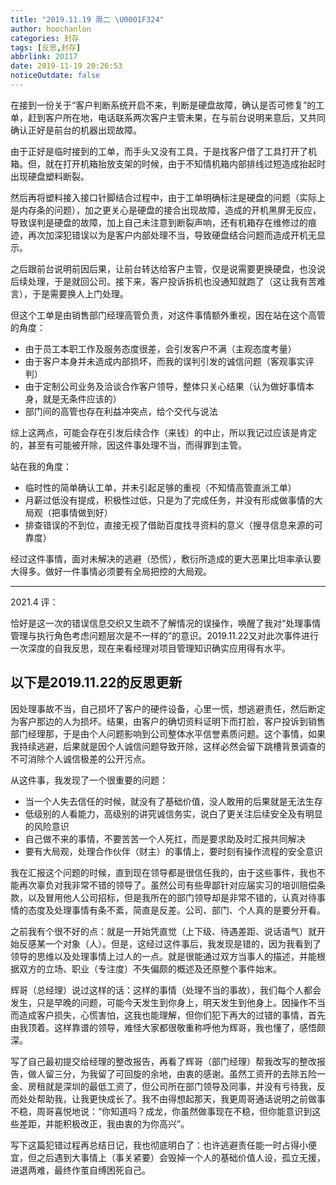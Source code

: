 ```yaml
---
title: "2019.11.19 周二 \U0001F324"
author: hoochanlon
categories: 封存
tags: [反思,封存]
abbrlink: 20117
date: 2019-11-19 20:26:53
noticeOutdate: false
---
```

在接到一份关于“客户判断系统开启不来，判断是硬盘故障，确认是否可修复”的工单，赶到客户所在地，电话联系两次客户主管未果，在与前台说明来意后，又共同确认正好是前台的机器出现故障。 <!-- more -->

由于正好是临时接到的工单，而手头又没有工具，于是找客户借了工具打开了机箱。但，就在打开机箱抬放支架的时候，由于不知情机箱内部排线过短造成抬起时出现硬盘塑料断裂。

然后再将塑料接入接口针脚结合过程中，由于工单明确标注是硬盘的问题（实际上是内存条的问题），加之更关心是硬盘的接合出现故障，造成的开机黑屏无反应，导致误判是硬盘的故障，加上自己未注意到断裂声响，还有机箱存在维修过的痕迹，再次加深犯错误以为是客户内部处理不当，导致硬盘结合问题而造成开机无显示。

之后跟前台说明前因后果，让前台转达给客户主管，仅是说需要更换硬盘，也没说后续处理，于是就回公司。接下来，客户投诉拆机也没通知就跑了（这让我有苦难言），于是需要换人上门处理。

但这个工单是由销售部门经理高管负责，对这件事情额外重视，因在站在这个高管的角度：

* 由于员工本职工作及服务态度很差，会引发客户不满（主观态度考量）
* 由于客户本身并未造成内部损坏，而我的误判引发的诚信问题（客观事实评判）
* 由于定制公司业务及洽谈合作客户领导，整体只关心结果（认为做好事情本身，就是无条件应该的）
* 部门间的高管也存在利益冲突点，给个交代与说法

综上这两点，可能会存在引发后续合作（来钱）的中止，所以我记过应该是肯定的，甚至有可能被开除，因这件事处理不当，而得罪到主管。

站在我的角度：

* 临时性的简单确认工单，并未引起足够的重视（不知情高管直派工单）
* 月薪过低没有提成，积极性过低，只是为了完成任务，并没有形成做事情的大局观（把事情做到好）
* 排查错误的不到位，直接无视了借助百度找寻资料的意义（搜寻信息来源的可靠度）

经过这件事情，面对未解决的逃避（恐慌），敷衍所造成的更大恶果比坦率承认要大得多。做好一件事情必须要有全局把控的大局观。

---

2021.4 评：

恰好是这一次的错误信息交织又生疏不了解情况的误操作，唤醒了我对“处理事情管理与执行角色考虑问题层次是不一样的”的意识。2019.11.22又对此次事件进行一次深度的自我反思，现在来看经理对项目管理知识确实应用得有水平。

以下是2019.11.22的反思更新
---

因处理事故不当，自己损坏了客户的硬件设备，心里一慌，想逃避责任，然后断定为客户那边的人为损坏。结果，由客户的确切资料证明下而打脸，客户投诉到销售部门经理那，于是由个人问题影响到公司整体水平信誉素质问题。这个事情，如果我持续逃避，后果就是因个人诚信问题导致开除，这样必然会留下跳槽背景调查的不可消除个人诚信极差的公开污点。

从这件事，我发现了一个很重要的问题：

* 当一个人失去信任的时候，就没有了基础价值，没人敢用的后果就是无法生存
* 低级别的人看能力，高级别的讲究诚信务实，说白了更关注后续安全及有明显的风险意识
* 自己做不来的事情，不要苦苦一个人死扛，而是要求助及时汇报共同解决
* 要有大局观，处理合作伙伴（财主）的事情上，要时刻有操作流程的安全意识

我在汇报这个问题的时候，直到现在领导都是很信任我的，由于这些事件，我也不能再次辜负对我非常不错的领导了。虽然公司有些卑鄙针对应届实习的培训赔偿条款，以及冒用他人公司招标，但是我所在的部门领导却是非常不错的，认真对待事情的态度及处理事情有条不紊，简直是反差。公司、部门、个人真的是要分开看。

之前我有个很不好的点：就是一开始凭直觉（上下级、待遇差距、说话语气）就开始反感某一个对象（人）。但是，这经过这件事后，我发现是错的，因为我看到了领导的思维以及处理事情上过人的一点。就是很能通过双方当事人的描述，并能根据双方的立场、职业（专注度）不失偏颇的概述及还原整个事件始末。

辉哥（总经理）说过这样的话：这样的事情（处理不当的事故），我们每个人都会发生，只是早晚的问题，可能今天发生到你身上，明天发生到他身上。因操作不当而造成客户损失，心慌害怕，这我也能理解，但你们犯下再大的过错的事情，首先由我顶着。这样靠谱的领导，难怪大家都很敬重称呼他为辉哥，我也懂了，感悟颇深。

写了自己最初提交给经理的整改报告，再看了辉哥（部门经理）帮我改写的整改报告，做人留三分，为我留了可回旋的余地，由衷的感谢。虽然工资开的去除五险一金、房租就是深圳的最低工资了，但公司所在部门领导及同事，并没有亏待我，反而处处帮助我，让我更快成长了。我不由得想起那天，我更周哥通话说明之前做事不稳，周哥喜悦地说：“你知道吗？成龙，你虽然做事现在不稳，但你能意识到这些差距，并能积极改正，我由衷的为你高兴”。

写下这篇犯错过程再总结日记，我也彻底明白了：也许逃避责任能一时占得小便宜，但之后遇到大事情上（事关紧要）会毁掉一个人的基础价值人设，孤立无援，进退两难，最终作茧自缚困死自己。
